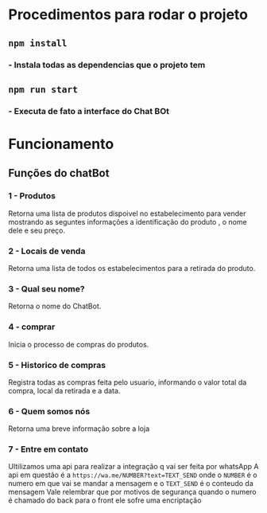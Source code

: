 # Procedimentos para rodar o projeto

## `npm install`
### - Instala todas as dependencias que o projeto tem

## `npm run start`
### - Executa de fato a interface do Chat BOt


# Funcionamento

## Funções do chatBot

### 1 - Produtos
Retorna uma lista de produtos dispoivel no estabelecimento para vender mostrando as seguntes informações a identificação do produto , o nome dele e seu preço.
### 2 - Locais de venda
Retorna uma lista de todos os estabelecimentos para a retirada do produto.
### 3 - Qual seu nome?
Retorna o nome do ChatBot.
### 4 - comprar 
Inicia o processo de compras do produtos.
### 5 - Historico de compras
Registra todas as compras feita pelo usuario, informando o valor total da compra, local da retirada e a data. 
### 6 - Quem somos nós
Retorna uma breve informação sobre a loja
### 7 - Entre em contato
Ultilizamos uma api para realizar a integração q vai ser feita por whatsApp 
A api em questão é a `https://wa.me/NUMBER?text=TEXT_SEND` onde o `NUMBER` é o numero em que vai se mandar a mensagem e o `TEXT_SEND` é o conteudo da mensagem 
Vale relembrar que por motivos de segurança quando o numero é chamado do back para o front ele sofre uma encriptação
